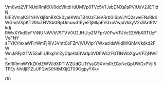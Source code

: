 Vm0wd2VFNUdiRmRXV0doVlltdHdUMVp0TVc5V1JsbDNXa1pPVlUxV2JETldN
blF3VmpKS1NHVkljRmRXCk0yaHlWbTB4UzFJeVRrbGlSbVJYQ2sweFNsRldi
WGhoVXpKT2MxZHVSbGRpUmxwd1EyeEtjMkpFVGxoVwpiVkkyV2xWa1RtVkdj
RWxXYkdScFVtNUNWVkV5TVV0U2JHUlpZMFprV0FwVFJVcEZWbXRTUzFVeFNY
aFYKYmxaWFlrWmFjRlV3Vmt0bFZrVjVUVlprYWxacldsWldiWGhMVkdkd2FW
WnJiRFpXTW5SaFlURkplVlZyClpHb0tVa1p3VDFWc2FGTlNWbXgwVFZjNWFs
SnRlRmhWYkZKelZWWldXRTlWZUdGU1YyaG9XVmRrZGxNeQpUWGxPVjI5TFEy
NVdjR1ZuUFQwS0NtMXljQT09CgpyYXk=

rtn